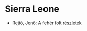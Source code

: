 # Sierra Leone

- Rejtő, Jenő: A fehér folt [részletek](_details/Rejt%C5%91%2C%20Jen%C5%91.md#id_123)